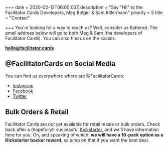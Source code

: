 +++
date = 2020-02-12T06:00:00Z
description = "Say \"Hi!\" to the Facilitator Cards Developers, Meg Bolger & Sam Killermann"
priority = 5
title = "Contact"

+++
You're looking for a way to reach us? Well, consider us flattered. The email address below will go to both Meg & Sam (the developers of Facilitator Cards). You can also find us on the socials.

<strong class="theme-font big-copy teal">hello@facilitator.cards</strong>

## @FacilitatorCards on Social Media

You can find us everywhere where are @FacilitatorCards:

* [Instagram](https://instagram.com/facilitatorcards)
* [Facebook](https://facebook/facilitatorcards)
* [Twitter](https://twitter.com/facilitatorcards)

## Bulk Orders & Retail

Facilitator Cards are not yet available for retail resale or bulk orders. Check back after a (hopefully!) successful [Kickstarter](https://www.kickstarter.com/projects/facilitatorcards/facilitator-cards), and we'll have information here for you. Oh, and speaking of which: **we will have a 10-pack option as a Kickstarter backer reward**, so jump on that if you want the best deal.